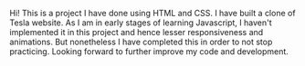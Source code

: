 Hi!
This is a project I have done using HTML and CSS. 
I have built a clone of Tesla website. As I am in early stages of learning Javascript, I haven't implemented it in this project and hence lesser responsiveness and animations. But nonetheless I have completed this in order to not stop practicing.
Looking forward to further improve my code and development.
